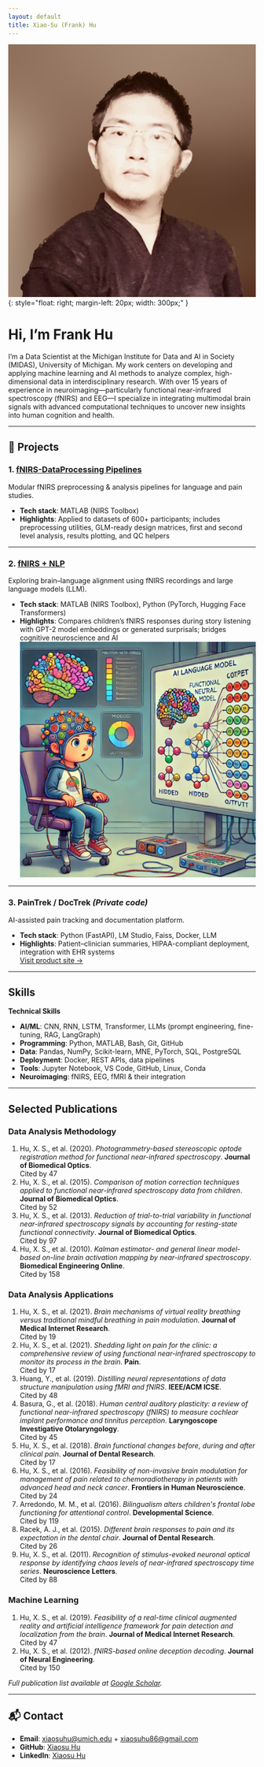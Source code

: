 ```yaml
---
layout: default
title: Xiao-Su (Frank) Hu
---
```


![Frank Hu](/assets/img/frank-hu.jpg){: style="float: right; margin-left: 20px; width: 300px;" }

# Hi, I’m Frank Hu
I’m a Data Scientist at the Michigan Institute for Data and AI in Society (MIDAS), University of Michigan. My work centers on developing and applying machine learning and AI methods to analyze complex, high-dimensional data in interdisciplinary research. With over 15 years of experience in neuroimaging—particularly functional near-infrared spectroscopy (fNIRS) and EEG—I specialize in integrating multimodal brain signals with advanced computational techniques to uncover new insights into human cognition and health.

---

## 🔬 Projects

### 1. [fNIRS-DataProcessing Pipelines](https://github.com/xiaosuhu/fNIRS-DataProcessing-Pipelines-w-functions)
Modular fNIRS preprocessing & analysis pipelines for language and pain studies.  
- **Tech stack**: MATLAB (NIRS Toolbox) 
- **Highlights**: Applied to datasets of 600+ participants; includes preprocessing utilities, GLM-ready design matrices, first and second level analysis, results plotting, and QC helpers  
  
---

### 2. [fNIRS + NLP](https://github.com/xiaosuhu/fNIRS_NLP)
Exploring brain–language alignment using fNIRS recordings and large language models (LLM).  
- **Tech stack**: MATLAB (NIRS Toolbox), Python (PyTorch, Hugging Face Transformers)  
- **Highlights**: Compares children’s fNIRS responses during story listening with GPT-2 model embeddings or generated surprisals; bridges cognitive neuroscience and AI  
![fNIRS NLP](/assets/img/fNIRS_NLP.png)

---

### 3. PainTrek / DocTrek *(Private code)*
AI-assisted pain tracking and documentation platform.  
- **Tech stack**: Python (FastAPI), LM Studio, Faiss, Docker, LLM  
- **Highlights**: Patient–clinician summaries, HIPAA-compliant deployment, integration with EHR systems  
[Visit product site →](https://dent-paintrek.miserver.it.umich.edu/)  

---

## Skills

**Technical Skills**  
- **AI/ML**: CNN, RNN, LSTM, Transformer, LLMs (prompt engineering, fine-tuning, RAG, LangGraph)  
- **Programming**: Python, MATLAB, Bash, Git, GitHub  
- **Data**: Pandas, NumPy, Scikit-learn, MNE, PyTorch, SQL, PostgreSQL  
- **Deployment**: Docker, REST APIs, data pipelines  
- **Tools**: Jupyter Notebook, VS Code, GitHub, Linux, Conda  
- **Neuroimaging**: fNIRS, EEG, fMRI & their integration  

---

## Selected Publications

### Data Analysis Methodology
1. Hu, X. S., et al. (2020). *Photogrammetry-based stereoscopic optode registration method for functional near-infrared spectroscopy*. **Journal of Biomedical Optics**.  
   Cited by 47  
2. Hu, X. S., et al. (2015). *Comparison of motion correction techniques applied to functional near-infrared spectroscopy data from children*. **Journal of Biomedical Optics**.  
   Cited by 52  
3. Hu, X. S., et al. (2013). *Reduction of trial-to-trial variability in functional near-infrared spectroscopy signals by accounting for resting-state functional connectivity*. **Journal of Biomedical Optics**.  
   Cited by 97  
4. Hu, X. S., et al. (2010). *Kalman estimator- and general linear model-based on-line brain activation mapping by near-infrared spectroscopy*. **Biomedical Engineering Online**.  
   Cited by 158  

### Data Analysis Applications
1. Hu, X. S., et al. (2021). *Brain mechanisms of virtual reality breathing versus traditional mindful breathing in pain modulation*. **Journal of Medical Internet Research**.  
   Cited by 19  
2. Hu, X. S., et al. (2021). *Shedding light on pain for the clinic: a comprehensive review of using functional near-infrared spectroscopy to monitor its process in the brain*. **Pain**.  
   Cited by 17  
3. Huang, Y., et al. (2019). *Distilling neural representations of data structure manipulation using fMRI and fNIRS*. **IEEE/ACM ICSE**.  
   Cited by 48  
4. Basura, G., et al. (2018). *Human central auditory plasticity: a review of functional near-infrared spectroscopy (fNIRS) to measure cochlear implant performance and tinnitus perception*. **Laryngoscope Investigative Otolaryngology**.  
   Cited by 45  
5. Hu, X. S., et al. (2018). *Brain functional changes before, during and after clinical pain*. **Journal of Dental Research**.  
   Cited by 17  
6. Hu, X. S., et al. (2016). *Feasibility of non-invasive brain modulation for management of pain related to chemoradiotherapy in patients with advanced head and neck cancer*. **Frontiers in Human Neuroscience**.  
   Cited by 24  
7. Arredondo, M. M., et al. (2016). *Bilingualism alters children's frontal lobe functioning for attentional control*. **Developmental Science**.  
   Cited by 119  
8. Racek, A. J., et al. (2015). *Different brain responses to pain and its expectation in the dental chair*. **Journal of Dental Research**.  
   Cited by 26  
9. Hu, X. S., et al. (2011). *Recognition of stimulus-evoked neuronal optical response by identifying chaos levels of near-infrared spectroscopy time series*. **Neuroscience Letters**.  
   Cited by 88  

### Machine Learning
1. Hu, X. S., et al. (2019). *Feasibility of a real-time clinical augmented reality and artificial intelligence framework for pain detection and localization from the brain*. **Journal of Medical Internet Research**.  
   Cited by 47  
2. Hu, X. S., et al. (2012). *fNIRS-based online deception decoding*. **Journal of Neural Engineering**.  
   Cited by 150  

*Full publication list available at [Google Scholar](https://scholar.google.com/citations?user=wody7D8AAAAJ&hl=en).*

---

## 📬 Contact
- **Email**: xiaosuhu@umich.edu + xiaosuhu86@gmail.com  
- **GitHub**: [Xiaosu Hu](https://github.com/xiaosuhu)  
- **LinkedIn**: [Xiaosu Hu](https://www.linkedin.com/in/xiaosu-hu-1458a656)  

